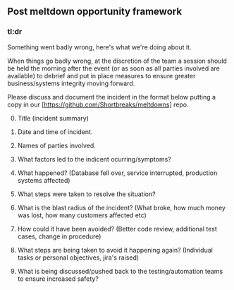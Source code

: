 ## Post meltdown opportunity framework

### tl:dr
Something went badly wrong, here's what we're doing about it.

When things go badly wrong, at the discretion of the team a session should be held the morning after the event (or as soon as all parties involved are available) to debrief and put in place measures to ensure greater business/systems integrity moving forward.

Please discuss and document the incident in the format below putting a copy in our [https://github.com/Shortbreaks/meltdowns] repo.

0. Title (incident summary)

1. Date and time of incident.

2. Names of parties involved.

3. What factors led to the indicent ocurring/symptoms?

4. What happened? (Database fell over, service interrupted, production systems affected)

5. What steps were taken to resolve the situation?

6. What is the blast radius of the incident? (What broke, how much money was lost, how many customers affected etc)

7. How could it have been avoided? (Better code review, additional test cases, change in procedure)

8. What steps are being taken to avoid it happening again? (Individual tasks or personal objectives, jira's raised)

9. What is being discussed/pushed back to the testing/automation teams to ensure increased safety?
